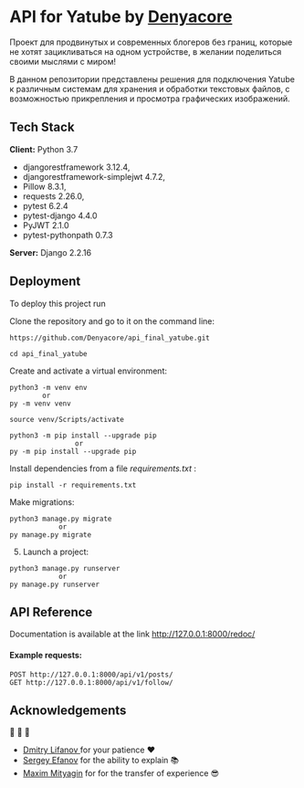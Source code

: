 # API for Yatube by [Denyacore](https://github.com/Denyacore)

Проект для продвинутых и современных блогеров без границ, 
которые не хотят зацикливаться на одном устройстве, в желании поделиться своими мыслями с миром!

В данном репозитории представлены решения для подключения Yatube к различным системам 
для хранения и обработки текстовых файлов, с возможностью прикрепления и просмотра графических изображений.


## Tech Stack

**Client:** Python 3.7
- djangorestframework 3.12.4,
- djangorestframework-simplejwt 4.7.2,
- Pillow 8.3.1,
- requests 2.26.0,
- pytest 6.2.4
- pytest-django 4.4.0
- PyJWT 2.1.0
- pytest-pythonpath 0.7.3

**Server:** Django 2.2.16

## Deployment

To deploy this project run

Clone the repository and go to it on the command line:

```
https://github.com/Denyacore/api_final_yatube.git
```

```
cd api_final_yatube
```

Create and activate a virtual environment:

```
python3 -m venv env
        or
py -m venv venv
```

```
source venv/Scripts/activate
```

```
python3 -m pip install --upgrade pip
                or
py -m pip install --upgrade pip
```

Install dependencies from a file *requirements.txt* :

```
pip install -r requirements.txt
```

Make migrations:

```
python3 manage.py migrate
            or
py manage.py migrate
```

5. Launch a project:

```
python3 manage.py runserver
            or
py manage.py runserver
```

## API Reference

Documentation is available at the link http://127.0.0.1:8000/redoc/

#### Example requests:

```http
POST http://127.0.0.1:8000/api/v1/posts/
GET http://127.0.0.1:8000/api/v1/follow/
```
## Acknowledgements
:pray: :pray: :pray:
 - [Dmitry Lifanov ](https://github.com/Dimalright) for your patience :heart:
 - [Sergey Efanov]() for the ability to explain :books:
 - [Maxim Mityagin]() for for the transfer of experience :sunglasses:

